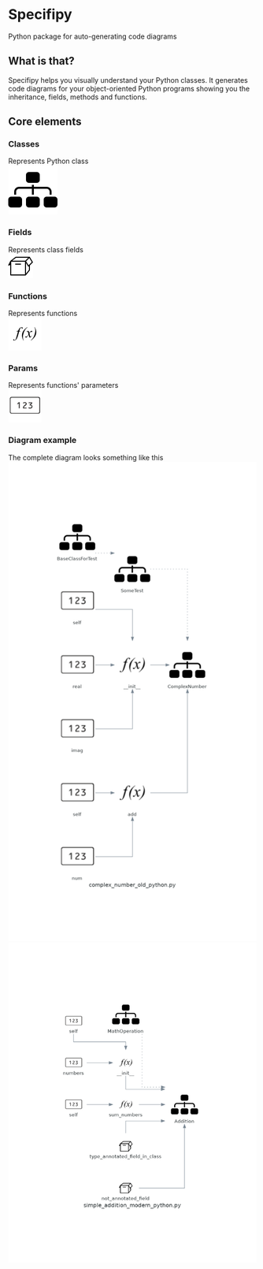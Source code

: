 # Specifipy
Python package for auto-generating code diagrams

## What is that? 
Specifipy helps you visually understand your Python classes. It generates code diagrams 
for your object-oriented Python programs showing you the inheritance, fields, methods and
functions.

## Core elements
### Classes
Represents Python class\
![Class](./specifipy/resources/icons/class_icon.png)

### Fields
Represents class fields\
![Fields](./specifipy/resources/icons/field_icon.png)

### Functions
Represents functions\
![Function](./specifipy/resources/icons/function_icon.png)

### Params
Represents functions' parameters\
![Param](./specifipy/resources/icons/param_icon.png)


### Diagram example
The complete diagram looks something like this\
![Example 1](./tests/examples/diagrams/complex_number_old_python.py.png)
![Example 2](./tests/examples/diagrams/simple_addition_modern_python.py.png)
